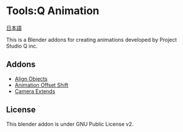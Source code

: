 # Tools:Q Animation

[日本語](README.md)

This is a Blender addons for creating animations developed by Project Studio Q inc.

## Addons

- [Align Objects](https://github.com/Project-StudioQ/align_objects/blob/master/README.en.md)
- [Animation Offset Shift](https://github.com/Project-StudioQ/animation_shift/blob/master/README.en.md)
- [Camera Extends](https://github.com/Project-StudioQ/camera_extends/blob/master/README.en.md)

## License

This blender addon is under GNU Public License v2.
